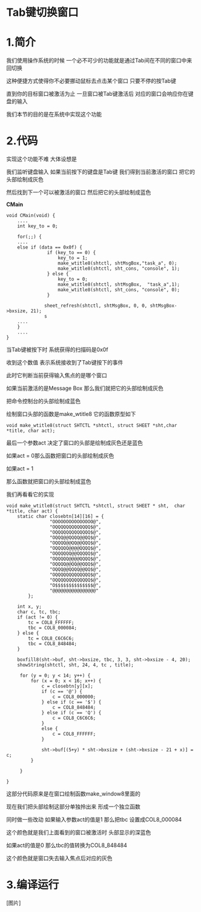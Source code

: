 # Tab键切换窗口

# 1.简介

我们使用操作系统的时候 一个必不可少的功能就是通过Tab间在不同的窗口中来回切换

这种便捷方式使得你不必要挪动鼠标去点击某个窗口 只要不停的按Tab键

直到你的目标窗口被激活为止 一旦窗口被Tab键激活后 对应的窗口会响应你在键盘的输入

我们本节的目的是在系统中实现这个功能



# 2.代码

实现这个功能不难 大体设想是

我们监听键盘输入 如果当前按下的键盘是Tab键 我们得到当前激活的窗口 把它的头部绘制成灰色

然后找到下一个可以被激活的窗口 然后把它的头部绘制成蓝色

**CMain**

```
void CMain(void) {
    ....
    int key_to = 0;

    for(;;) {
    ....
    else if (data == 0x0f) {
               if (key_to == 0) {
                   key_to = 1;
                   make_wtitle8(shtctl, shtMsgBox,"task_a", 0);
                   make_wtitle8(shtctl, sht_cons, "console", 1);
               } else {
                   key_to = 0;
                   make_wtitle8(shtctl, shtMsgBox,  "task_a",1);
                   make_wtitle8(shtctl, sht_cons, "console", 0);
               }              

              sheet_refresh(shtctl, shtMsgBox, 0, 0, shtMsgBox->bxsize, 21);
              s
    ....
    }
    ....
}
```

当Tab键被按下时 系统获得的扫描码是0x0f 

收到这个数值 表示系统接收到了Tab键按下的事件

此时它判断当前获得输入焦点的是哪个窗口

如果当前激活的是Message Box 那么我们就把它的头部绘制成灰色

把命令控制台的头部绘制成蓝色

绘制窗口头部的函数是make_wtitle8 它的函数原型如下

```
void make_wtitle8(struct SHTCTL *shtctl, struct SHEET *sht,char *title, char act);
```

最后一个参数act 决定了窗口的头部是绘制成灰色还是蓝色

如果act = 0那么函数把窗口的头部绘制成灰色 

如果act = 1

那么函数就把窗口的头部绘制成蓝色

我们再看看它的实现

```
void make_wtitle8(struct SHTCTL *shtctl, struct SHEET * sht,  char *title, char act) {
    static char closebtn[14][16] = {
                "OOOOOOOOOOOOOOO@",
                "OQQQQQQQQQQQQQ$@",
                "OQQQQQQQQQQQQQ$@",
                "OQQQ@@QQQQ@@QQ$@",
                "OQQQQ@@QQ@@QQQ$@",
                "OQQQQQ@@@@QQQQ$@",
                "OQQQQQQ@@QQQQQ$@",
                "OQQQQQ@@@@QQQQ$@",
                "OQQQQ@@QQ@@QQQ$@",
                "OQQQ@@QQQQ@@QQ$@",
                "OQQQQQQQQQQQQQ$@",
                "OQQQQQQQQQQQQQ$@",
                "O$$$$$$$$$$$$$$@",
                "@@@@@@@@@@@@@@@@"
        };

    int x, y;
    char c, tc, tbc;
    if (act != 0) {
        tc = COL8_FFFFFF;
        tbc = COL8_000084;
    } else {
        tc = COL8_C6C6C6;
        tbc = COL8_848484;
    }

    boxfill8(sht->buf, sht->bxsize, tbc, 3, 3, sht->bxsize - 4, 20);
    showString(shtctl, sht, 24, 4, tc , title);

     for (y = 0; y < 14; y++) {
         for (x = 0; x < 16; x++) {
             c = closebtn[y][x];
             if (c == '@') {
                 c = COL8_000000;
             } else if (c == '$') {
                 c = COL8_848484;
             } else if (c == 'Q') {
                 c = COL8_C6C6C6;
             }
             else {
                 c = COL8_FFFFFF;
             }

             sht->buf[(5+y) * sht->bxsize + (sht->bxsize - 21 + x)] = c;
         }

     }

}

```

这部分代码原来是在窗口绘制函数make_window8里面的

现在我们把头部绘制这部分单独拎出来 形成一个独立函数

同时做一些改动 如果输入参数act的值是1 那么把tbc 设置成COL8_000084

这个颜色就是我们上面看到的窗口被激活时 头部显示的深蓝色

如果act的值是0 那么tbc的值转换为COL8_848484

这个颜色就是窗口失去输入焦点后对应的灰色



# 3.编译运行

[图片]